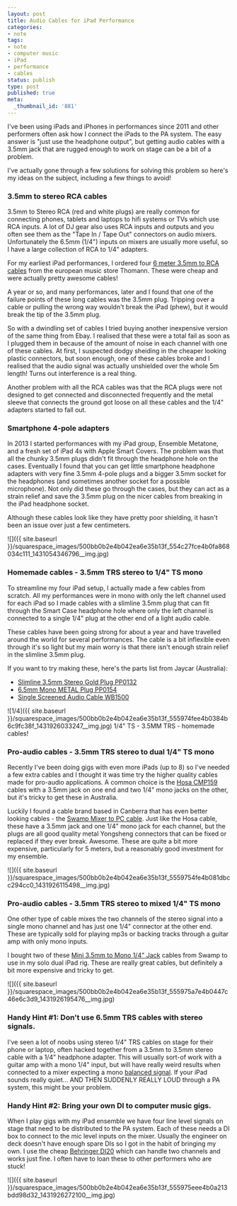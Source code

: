 ```yaml
---
layout: post
title: Audio Cables for iPad Performance
categories:
- note
tags:
- note
- computer music
- iPad
- performance
- cables
status: publish
type: post
published: true
meta:
  _thumbnail_id: '881'
---
```


I've been using iPads and iPhones in performances since 2011 and other performers often ask how I connect the iPads to the PA system. The easy answer is "just use the headphone output", but getting audio cables with a 3.5mm jack that are rugged enough to work on stage can be a bit of a problem.

I've actually gone through a few solutions for solving this problem so here's my ideas on the subject, including a few things to avoid!

### 3.5mm to stereo RCA cables

3.5mm to Stereo RCA (red and white plugs) are really common for connecting phones, tablets and laptops to hifi systems or TVs which use RCA inputs. A lot of DJ gear also uses RCA inputs and outputs and you often see them as the "Tape In / Tape Out" connectors on audio mixers. Unfortunately the 6.5mm (1/4") inputs on mixers are usually more useful, so I have a large collection of RCA to 1/4" adapters.

For my earliest iPad performances, I ordered four 
[6 meter 3.5mm to RCA cables](http://www.thomann.de/gb/the_sssnake_yrk2060.htm) from the european music store Thomann. These were cheap and were actually pretty awesome cables!

A year or so, and many performances, later and I found that one of the failure points of these long cables was the 3.5mm plug. Tripping over a cable or pulling the wrong way wouldn't break the iPad (phew), but it would break the tip of the 3.5mm plug.

So with a dwindling set of cables I tried buying another inexpensive version of the same thing from Ebay. I realised that these were a total fail as soon as I plugged them in because of the amount of noise in each channel with one of these cables. At first, I suspected dodgy sheiding in the cheaper looking plastic connectors, but soon enough, one of these cables broke and I realised that the audio signal was actually unshielded over the whole 5m length! Turns out interference is a real thing.

Another problem with all the RCA cables was that the RCA plugs were not designed to get connected and disconnected frequently and the metal sleeve that connects the ground got loose on all these cables and the 1/4" adapters started to fall out.

### Smartphone 4-pole adapters

In 2013 I started performances with my iPad group, Ensemble Metatone, and a fresh set of iPad 4s with Apple Smart Covers. The problem was that all the chunky 3.5mm plugs didn't fit through the headphone hole on the cases. Eventually I found that you can get little smartphone headphone adapters with very fine 3.5mm 4-pole plugs and a bigger 3.5mm socket for the headphones (and sometimes another socket for a possible microphone). Not only did these go through the cases, but they can act as a strain relief and save the 3.5mm plug on the nicer cables from breaking in the iPad headphone socket.

Although these cables look like they have pretty poor shielding, it hasn't been an issue over just a few centimeters.
 
![]({{ site.baseurl }}/squarespace_images/500bb0b2e4b042ea6e35b13f_554c27fce4b0fa868034c111_1431054346796__img.jpg)

### Homemade cables - 3.5mm TRS stereo to 1/4" TS mono

To streamline my four iPad setup, I actually made a few cables from scratch. All my performances were in mono with only the left channel used for each iPad so I made cables with a slimline 3.5mm plug that can fit through the Smart Case headphone hole where only the left channel is connected to a single 1/4" plug at the other end of a light audio cable.

These cables have been going strong for about a year and have travelled around the world for several performances. The cable is a bit inflexible even through it's so light but my main worry is that there isn't enough strain relief in the slimline 3.5mm plug.

If you want to try making these, here's the parts list from Jaycar (Australia):

* [Slimline 3.5mm Stereo Gold Plug PP0132](http://www.jaycar.com.au/Interconnect/Plugs%2C-Sockets-%26-Adaptors/Phono/Slimline-3-5mm-Stereo-Gold-Plug/p/PP0132)
* [6.5mm Mono METAL Plug PP0154](http://www.jaycar.com.au/PRODUCTS/Interconnect/Plugs%2C-Sockets-%26-Adaptors/Phono/6-5mm-Mono-METAL-Plug/p/PP0154)
* [Single Screened Audio Cable WB1500](http://www.jaycar.com.au/PRODUCTS/Wire%2C-Cable-%26-Accessories/Coaxial-Cable/AV/Single-Screened-Audio-Cable/p/WB1500)
     
![1/4]({{ site.baseurl }}/squarespace_images/500bb0b2e4b042ea6e35b13f_555974fee4b0384b6c9fc38f_1431926033247__img.jpg) 1/4" TS - 3.5MM TRS - homemade cables! 

### Pro-audio cables - 3.5mm TRS stereo to dual 1/4" TS mono

Recently I've been doing gigs with even more iPads (up to 8) so I've needed a few extra cables and I thought it was time try the higher quality cables made for pro-audio applications. A common choice is the 
[Hosa CMP159](http://www.amazon.com/Hosa-CMP159-Stereo-Breakout-10-Feet/dp/B005HGM1D6/ref=pd_bxgy_MI_img_z) cables with a 3.5mm jack on one end and two 1/4" mono jacks on the other, but it's tricky to get these in Australia.

Luckily I found a cable brand based in Canberra that has even better looking cables - the 
[Swamp Mixer to PC cable](https://www.swamp.net.au/mini-jack-to-dual-1-4-mixer-to-pc-audio-cable.html). Just like the Hosa cable, these have a 3.5mm jack and one 1/4" mono jack for each channel, but the plugs are all good quality metal Yongsheng connectors that can be fixed or replaced if they ever break. Awesome. These are quite a bit more expensive, particularly for 5 meters, but a reasonably good investment for my ensemble.
      
![]({{ site.baseurl }}/squarespace_images/500bb0b2e4b042ea6e35b13f_5559754fe4b081dbcc294cc0_1431926115498__img.jpg)

### Pro-audio cables - 3.5mm TRS stereo to mixed 1/4" TS mono

One other type of cable mixes the two channels of the stereo signal into a single mono channel and has just one 1/4" connector at the other end. These are typically sold for playing mp3s or backing tracks through a guitar amp with only mono inputs.

I bought two of these [Mini 3.5mm to Mono 1/4" Jack](https://www.swamp.net.au/stereo-mini-3.5mm-to-mono-1-4-jack-ipod-to-amp-cable.html) cables from Swamp to use in my solo dual iPad rig. These are really great cables, but definitely a bit more expensive and tricky to get.
      
![]({{ site.baseurl }}/squarespace_images/500bb0b2e4b042ea6e35b13f_555975a7e4b0447c46e6c3d9_1431926195476__img.jpg)

### Handy Hint #1: Don't use 6.5mm TRS cables with stereo signals.

I've seen a lot of noobs using stereo 1/4" TRS cables on stage for their phone or laptop, often hacked together from a 3.5mm to 3.5mm stereo cable with a 1/4" headphone adapter. This will usually sort-of work with a guitar amp with a mono 1/4" input, but will have really weird results when connected to a mixer expecting a mono 
[balanced signal](http://en.wikipedia.org/wiki/Balanced_audio). If your iPad sounds really quiet... AND THEN SUDDENLY REALLY LOUD through a PA system, this might be your problem.

### Handy Hint #2: Bring your own DI to computer music gigs.

When I play gigs with my iPad ensemble we have four line level signals on stage that need to be distributed to the PA system. Each of these needs a DI box to connect to the mic level inputs on the mixer. Usually the engineer on deck doesn't have enough spare DIs so I got in the habit of bringing my own. I use the cheap 
[Behringer DI20](http://www.behringer.com/EN/Products/di20.aspx) which can handle two channels and works just fine. I often have to loan these to other performers who are stuck!
      
![]({{ site.baseurl }}/squarespace_images/500bb0b2e4b042ea6e35b13f_555975eee4b0a213bdd98d32_1431926272100__img.jpg)

